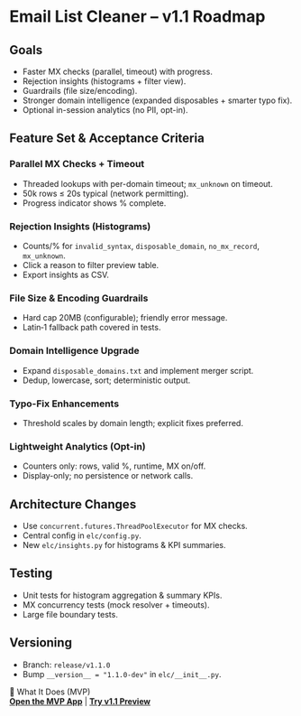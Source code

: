 # Email List Cleaner – v1.1 Roadmap

## Goals
- Faster MX checks (parallel, timeout) with progress.
- Rejection insights (histograms + filter view).
- Guardrails (file size/encoding).
- Stronger domain intelligence (expanded disposables + smarter typo fix).
- Optional in-session analytics (no PII, opt-in).

## Feature Set & Acceptance Criteria
### Parallel MX Checks + Timeout
- Threaded lookups with per-domain timeout; `mx_unknown` on timeout.
- 50k rows ≤ 20s typical (network permitting).
- Progress indicator shows % complete.

### Rejection Insights (Histograms)
- Counts/% for `invalid_syntax`, `disposable_domain`, `no_mx_record`, `mx_unknown`.
- Click a reason to filter preview table.
- Export insights as CSV.

### File Size & Encoding Guardrails
- Hard cap 20MB (configurable); friendly error message.
- Latin‑1 fallback path covered in tests.

### Domain Intelligence Upgrade
- Expand `disposable_domains.txt` and implement merger script.
- Dedup, lowercase, sort; deterministic output.

### Typo-Fix Enhancements
- Threshold scales by domain length; explicit fixes preferred.

### Lightweight Analytics (Opt‑in)
- Counters only: rows, valid %, runtime, MX on/off.
- Display-only; no persistence or network calls.

## Architecture Changes
- Use `concurrent.futures.ThreadPoolExecutor` for MX checks.
- Central config in `elc/config.py`.
- New `elc/insights.py` for histograms & KPI summaries.

## Testing
- Unit tests for histogram aggregation & summary KPIs.
- MX concurrency tests (mock resolver + timeouts).
- Large file boundary tests.

## Versioning
- Branch: `release/v1.1.0`
- Bump `__version__ = "1.1.0-dev"` in `elc/__init__.py`.



🎯 What It Does (MVP)  
[**Open the MVP App**](https://email-list-cleaner-v1-0-0-mvp.streamlit.app/) | [**Try v1.1 Preview**](https://email-list-cleaner-v1-1-preview.streamlit.app/)
